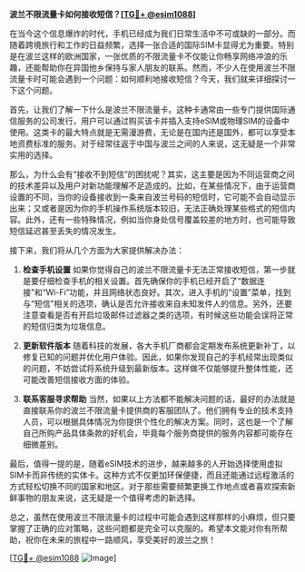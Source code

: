**波兰不限流量卡如何接收短信？[[TG💪+ @esim1088](https://t.me/s/esim1088)]**

在当今这个信息爆炸的时代，手机已经成为我们日常生活中不可或缺的一部分。而随着跨境旅行和工作的日益频繁，选择一张合适的国际SIM卡显得尤为重要。特别是在波兰这样的欧洲国家，一张优质的不限流量卡不仅能让你畅享网络冲浪的乐趣，还能帮助你在异国他乡保持与家人朋友的联系。然而，不少人在使用波兰不限流量卡时可能会遇到一个问题：如何顺利地接收短信？今天，我们就来详细探讨一下这个问题。

首先，让我们了解一下什么是波兰不限流量卡。这种卡通常由一些专门提供国际通信服务的公司发行，用户可以通过购买该卡并插入支持eSIM或物理SIM的设备中使用。这类卡的最大特点就是无需漫游费，无论是在国内还是国外，都可以享受本地资费标准的服务。对于经常往返于中国与波兰之间的人来说，这无疑是一个非常实用的选择。

那么，为什么会有“接收不到短信”的困扰呢？其实，这主要是因为不同运营商之间的技术差异以及用户对新功能理解不足造成的。比如，在某些情况下，由于运营商设置的不同，当你的设备接收到一条来自波兰号码的短信时，它可能不会自动显示出来；又或者是因为你的手机操作系统版本较旧，无法正确处理某些格式的短信内容。此外，还有一些特殊情况，例如当你身处信号覆盖较差的地方时，也可能导致短信延迟甚至丢失的情况发生。

接下来，我们将从几个方面为大家提供解决办法：

1. **检查手机设置**
   如果你觉得自己的波兰不限流量卡无法正常接收短信，第一步就是要仔细检查手机的相关设置。首先确保你的手机已经开启了“数据连接”和“Wi-Fi”功能，并且网络状态良好。其次，进入手机的“设置”菜单，找到与“短信”相关的选项，确认是否允许接收来自未知发件人的信息。另外，还要注意查看是否有开启垃圾邮件过滤器之类的选项，有时候这些功能会误将正常的短信归类为垃圾信息。

2. **更新软件版本**
   随着科技的发展，各大手机厂商都会定期发布系统更新补丁，以修复已知的问题并优化用户体验。因此，如果你发现自己的手机经常出现类似的问题，不妨尝试将系统升级到最新版本。这样做不仅能够提升整体性能，还可能改善短信接收方面的体验。

3. **联系客服寻求帮助**
   当然，如果以上方法都不能解决问题的话，最好的办法就是直接联系你的波兰不限流量卡提供商的客服团队了。他们拥有专业的技术支持人员，可以根据具体情况为你提供个性化的解决方案。同时，这也是一个了解自己所购产品具体条款的好机会，毕竟每个服务商提供的服务内容都可能存在细微差别。

最后，值得一提的是，随着eSIM技术的进步，越来越多的人开始选择使用虚拟SIM卡而非传统的实体卡。这种方式不仅更加环保便捷，而且还能通过远程激活的方式轻松切换不同的国家和地区。对于那些需要频繁更换工作地点或者喜欢探索新鲜事物的朋友来说，这无疑是一个值得考虑的新选择。

总之，虽然在使用波兰不限流量卡的过程中可能会遇到这样那样的小麻烦，但只要掌握了正确的应对策略，这些问题都是完全可以克服的。希望本文能对你有所帮助，祝你在未来的旅程中一路顺风，享受美好的波兰之旅！

[[TG💪+ @esim1088](https://t.me/s/esim1088) ![Image](https://i.postimg.cc/4NQfJmqS/Snipaste-2025-05-13-00-14-12.png)]